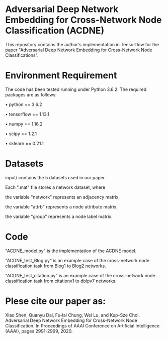 
Adversarial Deep Network Embedding for Cross-Network Node Classification (ACDNE)
====
This repository contains the author's implementation in Tensorflow for the paper "Adversarial Deep Network Embedding for Cross-Network Node Classifications".

Environment Requirement
===
The code has been tested running under Python 3.6.2. The required packages are as follows:

•	python == 3.6.2

•	tensorflow == 1.13.1

•	numpy == 1.16.2

•	scipy == 1.2.1

•	sklearn == 0.21.1


Datasets
===
input/ contains the 5 datasets used in our paper.

Each ".mat" file stores a network dataset, where

the variable "network" represents an adjacency matrix, 

the variable "attrb" represents a node attribute matrix,

the variable "group" represents a node label matrix. 

Code
===
"ACDNE_model.py" is the implementation of the ACDNE model.

"ACDNE_test_Blog.py" is an example case of the cross-network node classification task from Blog1 to Blog2 networks.

"ACDNE_test_citation.py" is an example case of the cross-network node classification task from citationv1 to dblpv7 networks.

Plese cite our paper as:
===
Xiao Shen, Quanyu Dai, Fu-lai Chung, Wei Lu, and Kup-Sze Choi. Adversarial Deep Network Embedding for Cross-Network Node Classification. In Proceedings of AAAI Conference on Artificial Intelligence (AAAI), pages 2991-2999, 2020.
